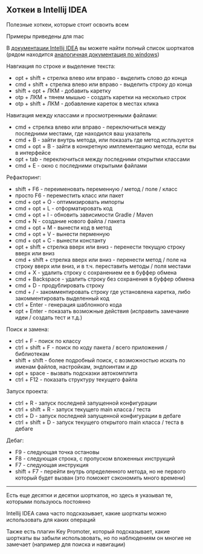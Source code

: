 
## Хоткеи в Intellij IDEA

Полезные хоткеи, которые стоит освоить всем

Примеры приведены для mac

В [документации Intellij IDEA](https://www.jetbrains.com/help/idea/reference-keymap-mac-default.html) вы можете найти полный список шорткатов (рядом находится [аналогичная документация по windows](https://www.jetbrains.com/help/idea/reference-keymap-win-default.html))

Навгиация по строке и выделение текста:

- opt + shift + стрелка влево или вправо - выделить слово до конца
- cmd + shift + стрелка влево или вправо - выделить строку до конца
- shift + opt + ЛКМ - добавить каретку
- otp + ЛКМ + тянем мышью - создать каретки на несколько строк
- otp + shift + ЛКМ - добавление кареток в местах клика

Навигация между классами и просмотренными файлами:

- cmd + стрелка влево или вправо - переключиться между последними местами, где находился ваш указатель
- cmd + B - зайти внутрь метода, или показать где метод испльзуется
- cmd + opt + B - зайти в конкретную имплементацию метода, если вы в интерфейсе
- opt + tab - переключиться между последними открытми классами
- cmd + E - окно с последними открытыми файлами

Рефакторинг:

- shift + F6 - переименовать переменную / метод / поле / класс
- просто F6 - переместить класс или пакет 
- cmd + opt + O - оптимизировать импорты
- cmd + opt + L - отформатировать код
- cmd + opt + I - обновить зависимости Gradle / Maven
- cmd + N - создание нового файла / пакета
- cmd + opt + M - вынести код в метод
- cmd + opt + V - вынести перменную
- cmd + opt + C - вынести константу
- opt + shift + стрелка вверх или вниз - перенести текущую строку вверх или вниз
- cmd + shift + стрелка вверх или вниз - перенести метод / поле на строку вверх или вниз, и в т.ч. переставить методы / поля местами
- cmd + X - удалить строку с сохранением ее в буффер обмена
- cmd + Backspace - удалить строку без сохранения в буффер обмена
- cmd + D - продублировать строку
- cmd + / - закомментировать строку где установлена каретка, либо закомментировать выделенный код
- ctrl + Enter - генерация шаблонного кода
- opt + Enter - показать возможные действия (исправить замечание идеи / создать тест и т.д.)

Поиск и замена:

- ctrl + F - поиск по классу
- ctrl + shift + F - поиск по коду пакета / всего приложения / библиотекам
- shift + shift - более подробный поиск, с возможностью искать по именам файлов, настройкам, эндпоинтам и др
- opt + space - вызвать подсказки автокомплита
- ctrl + F12 - показать структуру текущего файла

Запуск проекта:

- ctrl + R - запуск последней запущенной конфигурации
- ctrl + shift + R - запуск текущего main класса / теста
- ctrl + D - запуск последней запущенной конфигурации в дебаге
- ctrl + shift + D - запуск текущего открытого main класса / теста в дебаге

Дебаг:

- F9 - следующая точка остановы
- F8 - следующая строка, с пропуском вложенных инструкций
- F7 - следующая инструкция
- shift + F7 - перейти внутрь определенного метода, но не первого который будет вызван (это поможет сэкономить много времени)

---

Есть еще десятки и десятки шорткатов, но здесь я указывал те, которыми пользуюсь постоянно

Intellij IDEA сама часто подсказывает, какие шорткаты можно использовать для каких операций

Также есть плагин Key Promoter, который подсказывает, какие шорткаты вы забыли использвовать, но по наблюдениям он многие не замечает (например для поиска и навигации)
